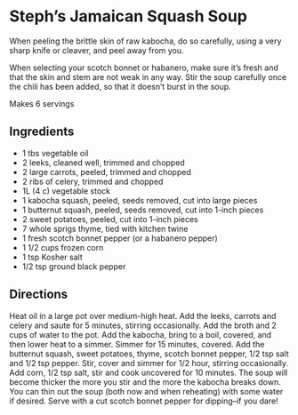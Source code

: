 # Steph’s Jamaican Squash Soup

When peeling the brittle skin of raw kabocha, do so carefully, using a very sharp knife or cleaver, and peel away from you.

When selecting your scotch bonnet or habanero, make sure it’s fresh and that the skin and stem are not weak in any way. Stir the soup carefully once the chili has been added, so that it doesn’t burst in the soup.

Makes 6 servings

## Ingredients
* 1 tbs vegetable oil
* 2 leeks, cleaned well, trimmed and chopped
* 2 large carrots, peeled, trimmed and chopped
* 2 ribs of celery, trimmed and chopped
* 1L (4 c) vegetable stock
* 1 kabocha squash, peeled, seeds removed, cut into large pieces
* 1 butternut squash, peeled, seeds removed, cut into 1-inch pieces
* 2 sweet potatoes, peeled, cut into 1-inch pieces
* 7 whole sprigs thyme, tied with kitchen twine
* 1 fresh scotch bonnet pepper (or a habanero pepper)
* 1 1/2 cups frozen corn
* 1 tsp Kosher salt
* 1/2 tsp ground black pepper

## Directions
Heat oil in a large pot over medium-high heat. Add the leeks, carrots and celery and saute for 5 minutes, stirring occasionally. Add the broth and 2 cups of water to the pot. Add the kabocha, bring to a boil, covered, and then lower heat to a simmer. Simmer for 15  minutes, covered. Add the butternut squash, sweet potatoes, thyme, scotch bonnet pepper, 1/2 tsp salt and 1/2 tsp pepper. Stir, cover and simmer for 1/2 hour, stirring occasionally. Add corn, 1/2 tsp salt, stir and cook uncovered for 10 minutes. The soup will become thicker the more you stir and the more the kabocha breaks down. You can thin out the soup (both now and when reheating) with some water if desired. Serve with a cut scotch bonnet pepper for dipping–if you dare!
